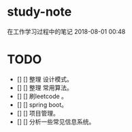 # study-note
在工作学习过程中的笔记
2018-08-01 00:48
# TODO
- [] [] 整理 设计模式。
- [] [] 整理 常用算法。
- [] [] 刷leetcode 。
- [] [] spring boot。
- [] [] 项目管理。
- [] [] 分析一些常见信息系统。